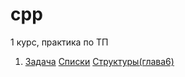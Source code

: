 cpp
===

1 курс, практика по ТП

1. [Задача](https://github.com/math-vsu/cpp/blob/master/lists.md) [Списки](http://lord-n.narod.ru/download/books/walla/programming/Spr_po_C/22/22.htm)
[Структуры(глава6)](http://www.lib.ru/CTOTOR/kernigan.txt)
